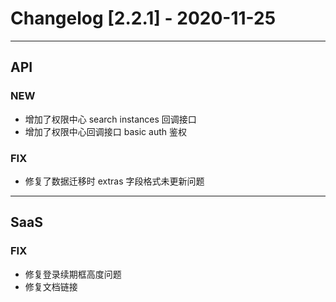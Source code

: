 <!-- generated by script, do not modify it manually -->
# Changelog [2.2.1] - 2020-11-25 

---
## API

### NEW

- 增加了权限中心 search instances 回调接口
- 增加了权限中心回调接口 basic auth 鉴权

### FIX

- 修复了数据迁移时 extras 字段格式未更新问题

---
## SaaS

### FIX

- 修复登录续期框高度问题
- 修复文档链接

